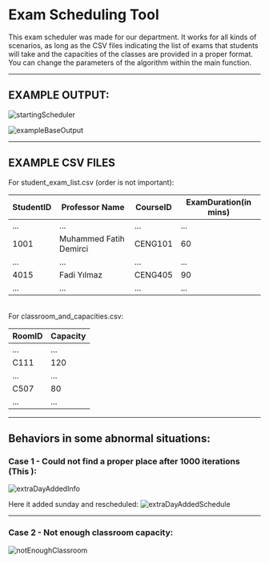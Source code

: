 # Exam Scheduling Tool

This exam scheduler was made for our department. It works for all kinds of scenarios, as long as the CSV files indicating the list of exams that students will take and the capacities of the classes are provided in a proper format. You can change the parameters of the algorithm within the main function.

---
## EXAMPLE OUTPUT:

![startingScheduler](https://github.com/ArzuNisa/Exam-Scheduling-Tool/assets/111875259/91c09e8c-047c-492b-a77b-d194e66c61cd)

![exampleBaseOutput](https://github.com/ArzuNisa/Exam-Scheduling-Tool/assets/111875259/1607334b-13c2-48ce-8ab3-31d8e04c27f9)

---
## EXAMPLE CSV FILES

For student_exam_list.csv (order is not important):

| StudentID | Professor Name | CourseID | ExamDuration(in mins) |
| ------------- | ------------- | ------------- | ------------- |
| ... | ... | ... | ... |
| 1001 | Muhammed Fatih Demirci | CENG101 | 60 |
| ... | ... | ... | ... |
| 4015 | Fadi Yılmaz | CENG405 | 90 |
| ... | ... | ... | ... |

<br />
For classroom_and_capacities.csv:

| RoomID | Capacity |
| ------------- | ------------- |
| ... | ... |
| C111 | 120 |
| ... | ... |
| C507 | 80 |
| ... | ... |

---
## Behaviors in some abnormal situations:

### Case 1 - Could not find a proper place after 1000 iterations (This ):
![extraDayAddedInfo](https://github.com/ArzuNisa/Exam-Scheduling-Tool/assets/111875259/87042e7c-145d-46ab-9e8f-08eed08a055f)

Here it added sunday and rescheduled:
![extraDayAddedSchedule](https://github.com/ArzuNisa/Exam-Scheduling-Tool/assets/111875259/330330f2-e26e-4d56-b0fc-6dd1a14b3531)

---
### Case 2 - Not enough classroom capacity:
![notEnoughClassroom](https://github.com/ArzuNisa/Exam-Scheduling-Tool/assets/111875259/029ad191-2c2f-4735-b564-3f4ad1a5edb6)




